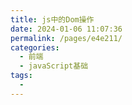```yaml
---
title: js中的Dom操作
date: 2024-01-06 11:07:36
permalink: /pages/e4e211/
categories:
  - 前端
  - javaScript基础
tags:
  - 
---
```

